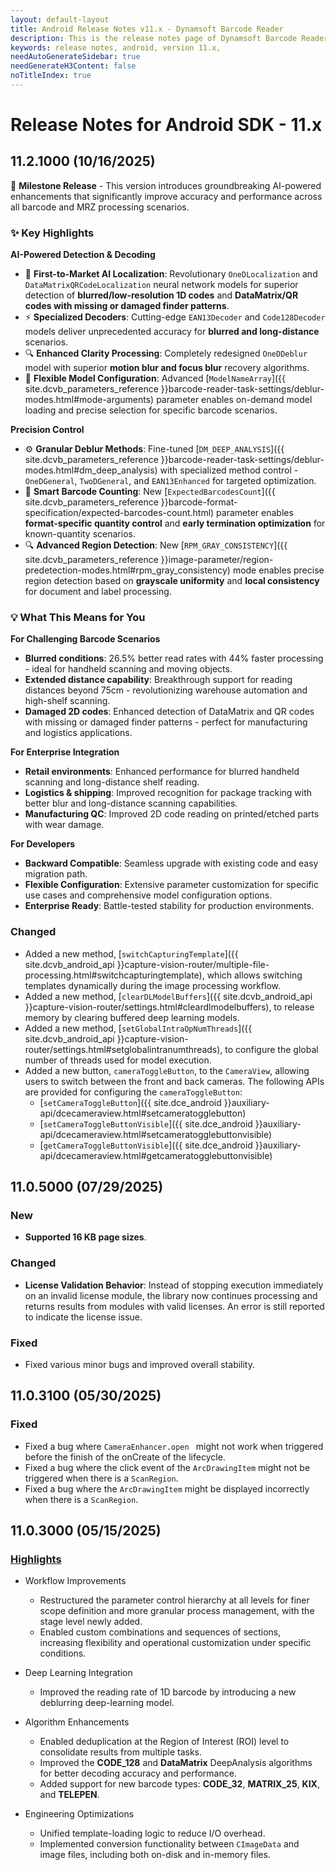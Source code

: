 ```yaml
---
layout: default-layout
title: Android Release Notes v11.x - Dynamsoft Barcode Reader
description: This is the release notes page of Dynamsoft Barcode Reader for Android SDK v11.x.
keywords: release notes, android, version 11.x,
needAutoGenerateSidebar: true
needGenerateH3Content: false
noTitleIndex: true
---
```


# Release Notes for Android SDK - 11.x

## 11.2.1000 (10/16/2025)

🎉 **Milestone Release** - This version introduces groundbreaking AI-powered enhancements that significantly improve accuracy and performance across all barcode and MRZ processing scenarios.

### ✨ Key Highlights

**AI-Powered Detection & Decoding**

- 🧠 **First-to-Market AI Localization**: Revolutionary `OneDLocalization` and `DataMatrixQRCodeLocalization` neural network models for superior detection of **blurred/low-resolution 1D codes** and **DataMatrix/QR codes with missing or damaged finder patterns**.
- ⚡ **Specialized Decoders**: Cutting-edge `EAN13Decoder` and `Code128Decoder` models deliver unprecedented accuracy for **blurred and long-distance** scenarios.
- 🔍 **Enhanced Clarity Processing**: Completely redesigned `OneDDeblur` model with superior **motion blur and focus blur** recovery algorithms.
- 🎯 **Flexible Model Configuration**: Advanced [`ModelNameArray`]({{ site.dcvb_parameters_reference }}barcode-reader-task-settings/deblur-modes.html#mode-arguments) parameter enables on-demand model loading and precise selection for specific barcode scenarios.

**Precision Control**

- ⚙️ **Granular Deblur Methods**: Fine-tuned [`DM_DEEP_ANALYSIS`]({{ site.dcvb_parameters_reference }}barcode-reader-task-settings/deblur-modes.html#dm_deep_analysis) with specialized method control - `OneDGeneral`, `TwoDGeneral`, and `EAN13Enhanced` for targeted optimization.
- 🎯 **Smart Barcode Counting**: New [`ExpectedBarcodesCount`]({{ site.dcvb_parameters_reference }}barcode-format-specification/expected-barcodes-count.html) parameter enables **format-specific quantity control** and **early termination optimization** for known-quantity scenarios.
- 🔍 **Advanced Region Detection**: New [`RPM_GRAY_CONSISTENCY`]({{ site.dcvb_parameters_reference }}image-parameter/region-predetection-modes.html#rpm_gray_consistency) mode enables precise region detection based on **grayscale uniformity** and **local consistency** for document and label processing.

### 💡 What This Means for You

**For Challenging Barcode Scenarios**

- **Blurred conditions**: 26.5% better read rates with 44% faster processing - ideal for handheld scanning and moving objects.
- **Extended distance capability**: Breakthrough support for reading distances beyond 75cm - revolutionizing warehouse automation and high-shelf scanning.
- **Damaged 2D codes**: Enhanced detection of DataMatrix and QR codes with missing or damaged finder patterns - perfect for manufacturing and logistics applications.

**For Enterprise Integration**

- **Retail environments**: Enhanced performance for blurred handheld scanning and long-distance shelf reading.
- **Logistics & shipping**: Improved recognition for package tracking with better blur and long-distance scanning capabilities.
- **Manufacturing QC**: Improved 2D code reading on printed/etched parts with wear damage.  

**For Developers**

- **Backward Compatible**: Seamless upgrade with existing code and easy migration path.
- **Flexible Configuration**: Extensive parameter customization for specific use cases and comprehensive model configuration options.
- **Enterprise Ready**: Battle-tested stability for production environments.

### Changed

- Added a new method, [`switchCapturingTemplate`]({{ site.dcvb_android_api }}capture-vision-router/multiple-file-processing.html#switchcapturingtemplate), which allows switching templates dynamically during the image processing workflow.
- Added a new method, [`clearDLModelBuffers`]({{ site.dcvb_android_api }}capture-vision-router/settings.html#cleardlmodelbuffers), to release memory by clearing buffered deep learning models.
- Added a new method, [`setGlobalIntraOpNumThreads`]({{ site.dcvb_android_api }}capture-vision-router/settings.html#setglobalintranumthreads), to configure the global number of threads used for model execution.
- Added a new button, `cameraToggleButton`, to the `CameraView`, allowing users to switch between the front and back cameras.
The following APIs are provided for configuring the `cameraToggleButton`:
  - [`setCameraToggleButton`]({{ site.dce_android }}auxiliary-api/dcecameraview.html#setcameratogglebutton)
  - [`setCameraToggleButtonVisible`]({{ site.dce_android }}auxiliary-api/dcecameraview.html#setcameratogglebuttonvisible)
  - [`getCameraToggleButtonVisible`]({{ site.dce_android }}auxiliary-api/dcecameraview.html#getcameratogglebuttonvisible)

## 11.0.5000 (07/29/2025)

### New

- **Supported 16 KB page sizes**.

### Changed

- **License Validation Behavior**: Instead of stopping execution immediately on an invalid license module, the library now continues processing and returns results from modules with valid licenses. An error is still reported to indicate the license issue.

### Fixed

- Fixed various minor bugs and improved overall stability.

## 11.0.3100 (05/30/2025)

### Fixed

- Fixed a bug where `CameraEnhancer.open ` might not work when triggered before the finish of the onCreate of the lifecycle.
- Fixed a bug where the click event of the `ArcDrawingItem` might not be triggered when there is a `ScanRegion`.
- Fixed a bug where the `ArcDrawingItem` might be displayed incorrectly when there is a `ScanRegion`.

## 11.0.3000 (05/15/2025)

### [Highlights](https://www.dynamsoft.com/release-highlights/?product=dbr11.0)

- Workflow Improvements
  - Restructured the parameter control hierarchy at all levels for finer scope definition and more granular process management, with the stage level newly added.
  - Enabled custom combinations and sequences of sections, increasing flexibility and operational customization under specific conditions.

- Deep Learning Integration
  - Improved the reading rate of 1D barcode by introducing a new deblurring deep-learning model.

- Algorithm Enhancements
  - Enabled deduplication at the Region of Interest (ROI) level to consolidate results from multiple tasks.
  - Improved the **CODE_128** and **DataMatrix** DeepAnalysis algorithms for better decoding accuracy and performance.
  - Added support for new barcode types: **CODE_32**, **MATRIX_25**, **KIX**, and **TELEPEN**.

- Engineering Optimizations
  - Unified template-loading logic to reduce I/O overhead.
  - Implemented conversion functionality between `CImageData` and image files, including both on-disk and in-memory files.

